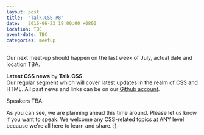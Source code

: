 ```yaml
---
layout: post
title:  "Talk.CSS #8"
date:   2016-06-23 19:00:00 +0800
location: TBC
event-date: TBC
categories: meetup
---
```


Our next meet-up should happen on the last week of July, actual date and location TBA.

**Latest CSS news** by **Talk.CSS**  
Our regular segment which will cover latest updates in the realm of CSS and HTML. All past news and links can be on our [Github account](https://github.com/SingaporeCSS/slides/tree/gh-pages/notes).

Speakers TBA.

As you can see, we are planning ahead this time around. Please let us know if you want to speak. We welcome any CSS-related topics at ANY level because we're all here to learn and share. :)
